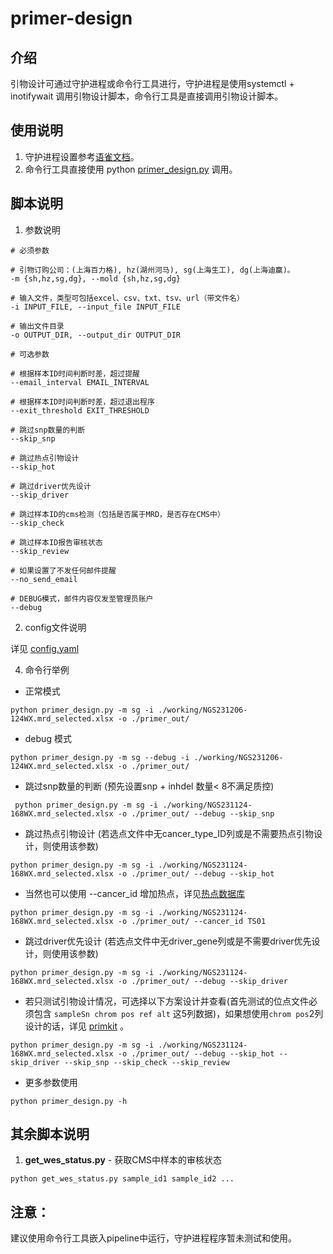# primer-design

## 介绍
引物设计可通过守护进程或命令行工具进行，守护进程是使用systemctl + inotifywait 调用引物设计脚本，命令行工具是直接调用引物设计脚本。

## 使用说明

1.  守护进程设置参考[语雀文档](https://www.yuque.com/harley-yf9b4/loy93s/uoobzczbl1giw1hi)。
2.  命令行工具直接使用 python [primer_design.py](./primer_design.py) 调用。

## 脚本说明

1. 参数说明

```text
# 必须参数

# 引物订购公司：(上海百力格), hz(湖州河马), sg(上海生工), dg(上海迪赢)。
-m {sh,hz,sg,dg}, --mold {sh,hz,sg,dg} 

# 输入文件，类型可包括excel、csv、txt、tsv、url（带文件名）
-i INPUT_FILE, --input_file INPUT_FILE

# 输出文件目录
-o OUTPUT_DIR, --output_dir OUTPUT_DIR

# 可选参数

# 根据样本ID时间判断时差，超过提醒
--email_interval EMAIL_INTERVAL

# 根据样本ID时间判断时差，超过退出程序        
--exit_threshold EXIT_THRESHOLD

# 跳过snp数量的判断
--skip_snp

# 跳过热点引物设计
--skip_hot

# 跳过driver优先设计
--skip_driver

# 跳过样本ID的cms检测（包括是否属于MRD，是否存在CMS中）
--skip_check

# 跳过样本ID报告审核状态
--skip_review

# 如果设置了不发任何邮件提醒
--no_send_email

# DEBUG模式，邮件内容仅发至管理员账户
--debug
```

2. config文件说明

详见 [config.yaml](./config.yaml)

4. 命令行举例

- 正常模式
```shell
python primer_design.py -m sg -i ./working/NGS231206-124WX.mrd_selected.xlsx -o ./primer_out/
```

- debug 模式
```shell
python primer_design.py -m sg --debug -i ./working/NGS231206-124WX.mrd_selected.xlsx -o ./primer_out/
```

- 跳过snp数量的判断 (预先设置snp + inhdel 数量< 8不满足质控)
```shell
 python primer_design.py -m sg -i ./working/NGS231124-168WX.mrd_selected.xlsx -o ./primer_out/ --debug --skip_snp
```

- 跳过热点引物设计 (若选点文件中无cancer_type_ID列或是不需要热点引物设计，则使用该参数)
```shell
python primer_design.py -m sg -i ./working/NGS231124-168WX.mrd_selected.xlsx -o ./primer_out/ --debug --skip_hot
```

- 当然也可以使用 --cancer_id 增加热点，详见[热点数据库](./order_template/pancancer_hotspot_mutation.xlsx)
```shell
python primer_design.py -m sg -i ./working/NGS231124-168WX.mrd_selected.xlsx -o ./primer_out/ --cancer_id TS01
```

- 跳过driver优先设计 (若选点文件中无driver_gene列或是不需要driver优先设计，则使用该参数)
```shell
python primer_design.py -m sg -i ./working/NGS231124-168WX.mrd_selected.xlsx -o ./primer_out/ --debug --skip_driver
```

- 若只测试引物设计情况，可选择以下方案设计并查看(首先测试的位点文件必须包含 `sampleSn chrom pos ref alt` 这5列数据)，如果想使用`chrom pos`2列设计的话，详见 [primkit](https://github.com/Enthusiasm23/primkit) 。
```shell
python primer_design.py -m sg -i ./working/NGS231124-168WX.mrd_selected.xlsx -o ./primer_out/ --debug --skip_hot --skip_driver --skip_snp --skip_check --skip_review
```

- 更多参数使用
```shell
python primer_design.py -h
```

## 其余脚本说明

1. **get_wes_status.py** - 获取CMS中样本的审核状态

```shell
python get_wes_status.py sample_id1 sample_id2 ...
```

## 注意：
建议使用命令行工具嵌入pipeline中运行，守护进程程序暂未测试和使用。
